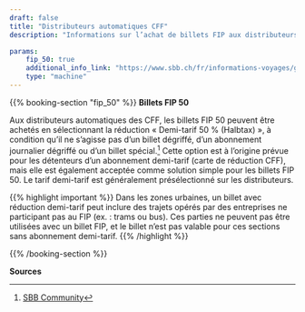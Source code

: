 ```yaml
---
draft: false
title: "Distributeurs automatiques CFF"
description: "Informations sur l’achat de billets FIP aux distributeurs automatiques des CFF"

params:
    fip_50: true
    additional_info_link: "https://www.sbb.ch/fr/informations-voyages/gares/services-distributeurs-billets/distributeur-de-billets.html"
    type: "machine"
---
```


{{% booking-section "fip_50" %}}
**Billets FIP 50**

Aux distributeurs automatiques des CFF, les billets FIP 50 peuvent être achetés en sélectionnant la réduction « Demi-tarif 50 % (Halbtax) », à condition qu’il ne s’agisse pas d’un billet dégriffé, d’un abonnement journalier dégriffé ou d’un billet spécial.[^1] Cette option est à l’origine prévue pour les détenteurs d’un abonnement demi-tarif (carte de réduction CFF), mais elle est également acceptée comme solution simple pour les billets FIP 50. Le tarif demi-tarif est généralement présélectionné sur les distributeurs.

{{% highlight important %}}
Dans les zones urbaines, un billet avec réduction demi-tarif peut inclure des trajets opérés par des entreprises ne participant pas au FIP (ex. : trams ou bus). Ces parties ne peuvent pas être utilisées avec un billet FIP, et le billet n’est pas valable pour ces sections sans abonnement demi-tarif.
{{% /highlight %}}

{{% /booking-section %}}

**Sources**
[^1]: [SBB Community](https://community.sbb.ch/d/2251-kann-man-als-fip-beg%C3%BCnstigter-tickets-weiterhin-online-mittels-halbtax-kaufen)
